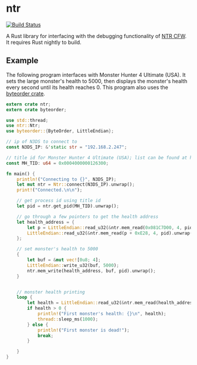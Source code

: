 # ntr

[![Build Status](https://travis-ci.org/Seeker14491/ntr.svg?branch=master)](https://travis-ci.org/Seeker14491/ntr)

A Rust library for interfacing with the debugging functionality of [NTR CFW](https://gbatemp.net/threads/release-ntr-cfw-2-2-anti-piracy-region-free-cfw-on-jp-eu-us-aus-new-3ds.385142/). It requires Rust nightly to build.

## Example

The following program interfaces with Monster Hunter 4 Ultimate (USA). It sets the large monster's health to 5000, then displays the monster's health every second until its health reaches 0. This program also uses the [byteorder crate](https://crates.io/crates/byteorder).

```rust
extern crate ntr;
extern crate byteorder;

use std::thread;
use ntr::Ntr;
use byteorder::{ByteOrder, LittleEndian};

// ip of N3DS to connect to
const N3DS_IP: &'static str = "192.168.2.247";

// title id for Monster Hunter 4 Ultimate (USA); list can be found at http://3dsdb.com/
const MH_TID: u64 = 0x0004000000126300;

fn main() {
    println!("Connecting to {}", N3DS_IP);
    let mut ntr = Ntr::connect(N3DS_IP).unwrap();
    print!("Connected.\n\n");

    // get process id using title id
    let pid = ntr.get_pid(MH_TID).unwrap();

    // go through a few pointers to get the health address
    let health_address = {
        let p = LittleEndian::read_u32(&ntr.mem_read(0x081C7D00, 4, pid).unwrap());
        LittleEndian::read_u32(&ntr.mem_read(p + 0xE28, 4, pid).unwrap()) + 0x3E8
    };

    // set monster's health to 5000
    {
        let buf = &mut vec![0u8; 4];
        LittleEndian::write_u32(buf, 5000);
        ntr.mem_write(health_address, buf, pid).unwrap();
    }


    // monster health printing
    loop {
        let health = LittleEndian::read_u32(&ntr.mem_read(health_address, 4, pid).unwrap());
        if health > 0 {
            println!("First monster's health: {}\n", health);
            thread::sleep_ms(1000);
        } else {
            println!("First monster is dead!");
            break;
        }

    }
}
```
